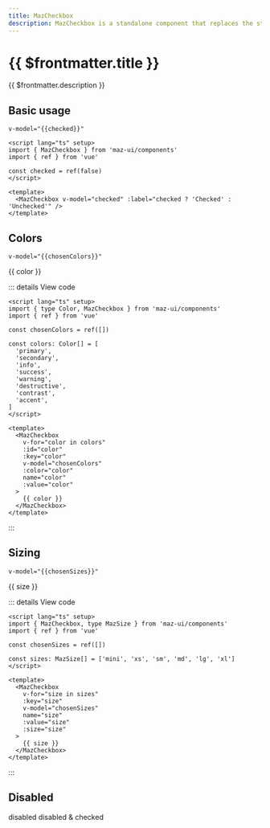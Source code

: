 ```yaml
---
title: MazCheckbox
description: MazCheckbox is a standalone component that replaces the standard html input checkbox. Color options are available.
---
```


# {{ $frontmatter.title }}

{{ $frontmatter.description }}

<!--@include: ./../.vitepress/mixins/getting-started.md-->

## Basic usage

`v-model="{{checked}}"`

<MazCheckbox v-model="checked" :label="checked ? 'Checked' : 'Unchecked'" />

```vue
<script lang="ts" setup>
import { MazCheckbox } from 'maz-ui/components'
import { ref } from 'vue'

const checked = ref(false)
</script>

<template>
  <MazCheckbox v-model="checked" :label="checked ? 'Checked' : 'Unchecked'" />
</template>
```

## Colors

`v-model="{{chosenColors}}"`

<div class="maz-flex maz-flex-col maz-gap-2">
  <MazCheckbox
    v-for="color in colors"
    :key="color"
    v-model="chosenColors"
    :color="color"
    :id="color"
    :name="color"
    :value="color"
  >
    {{ color }}
  </MazCheckbox>
</div>

::: details View code

```vue
<script lang="ts" setup>
import { type Color, MazCheckbox } from 'maz-ui/components'
import { ref } from 'vue'

const chosenColors = ref([])

const colors: Color[] = [
  'primary',
  'secondary',
  'info',
  'success',
  'warning',
  'destructive',
  'contrast',
  'accent',
]
</script>

<template>
  <MazCheckbox
    v-for="color in colors"
    :id="color"
    :key="color"
    v-model="chosenColors"
    :color="color"
    name="color"
    :value="color"
  >
    {{ color }}
  </MazCheckbox>
</template>
```

:::

## Sizing

`v-model="{{chosenSizes}}"`

<div class="maz-flex maz-flex-col maz-gap-2">
  <MazCheckbox
    v-for="size in sizes"
    :key="size"
    v-model="chosenSizes"
    name="size"
    :value="size"
    :size="size"
  >
    {{ size }}
  </MazCheckbox>
</div>

::: details View code

```vue
<script lang="ts" setup>
import { MazCheckbox, type MazSize } from 'maz-ui/components'
import { ref } from 'vue'

const chosenSizes = ref([])

const sizes: MazSize[] = ['mini', 'xs', 'sm', 'md', 'lg', 'xl']
</script>

<template>
  <MazCheckbox
    v-for="size in sizes"
    :key="size"
    v-model="chosenSizes"
    name="size"
    :value="size"
    :size="size"
  >
    {{ size }}
  </MazCheckbox>
</template>
```

:::

## Disabled

<div class="maz-flex maz-flex-col maz-gap-2">
  <MazCheckbox :model-value="false" disabled name="disabled">
    disabled
  </MazCheckbox>

  <MazCheckbox :model-value="true" disabled name="disabled">
    disabled & checked
  </MazCheckbox>
</div>

<script lang="ts" setup>
  import { ref } from 'vue'
  import { type Color, type Size } from 'maz-ui/components'

  const checked = ref(false)
  const chosenColors = ref([])
  const chosenSizes = ref([])

  const colors: Color[] = [
    'primary',
    'secondary',
    'info',
    'success',
    'warning',
    'destructive',
    'contrast',
    'accent',
  ]

  const sizes: Size[] = ['mini', 'xs', 'sm', 'md', 'lg', 'xl']
</script>

<!--@include: ./../.vitepress/generated-docs/maz-checkbox.doc.md-->
